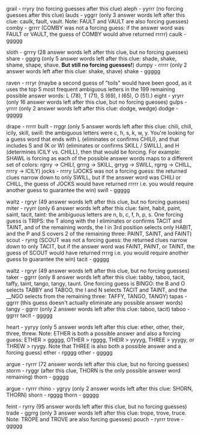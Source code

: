 grail - rryry (no forcing guesses after this clue)
aleph - yyrrr (no forcing guesses after this clue)
lauds - yggrr (only 3 answer words left after this clue: caulk, fault, vault. Note: FAULT and VAULT are also forcing guesses)
comby - grrrr (COMBY was not a forcing guess: if the answer word was FAULT or VAULT, the guess of COMBY would ahve returned rrrrr)
caulk - ggggg

sloth - grrry (28 answer words left after this clue, but no forcing guesses)
share - gggrg (only 5 answer words left after this clue: shade, shake, shame, shape, shave. **But still no forcing guesses!**)
dumpy - rrrrr (only 2 answer words left after this clue: shake, shave)
shake - ggggg

raven - rrryr (maybe a second guess of "toils" would have been good, as it uses the top 5 most frequent ambiguous letters in the 199 remaining possible answer words: L (78), T (71), S (69), I (65), O (51).)
eight - yryrr (only 16 answer words left after this clue, but no forcing guesses)
gulps - yrrrr (only 2 answer words left after this clue: dodge, wedge)
dodge - ggggg

drape - rrrrr
built - rrggr (only 5 answer words left after this clue: chili, chill, icily, skill, swill: the ambiguous letters were c, h, s, k, w, y. You're looking for a guess word that ends with L (eliminates or confirms CHILI), and that includes S and (K or W) (eliminates or confirms SKILL / SWILL), and H (determines ICILY vs. CHILL), then that would be forcing. For example: SHAWL is forcing as each of the possible answer words maps to a different set of colors: rgrry -> CHILI, grrrg -> SKILL, grryg -> SWILL, rgrrg -> CHILL, rrrry -> ICILY)
jocks - rrrry (JOCKS was not a forcing guess: the returned clues narrow down to only SWILL, but if the answer word was CHILI or CHILL, the guess of JOCKS would have returned rrrrr i.e. you would require another guess to guarantee the win)
swill - ggggg

waltz - rgryr (49 answer words left after this clue, but no forcing guesses)
miter - ryyrr (only 6 answer words left after this clue: faint, habit, paint, saint, tacit, taint: the ambiguous letters are n, b, c, f, h, p, s. One forcing guess is TRIPS: the T along with the I eliminates or confirms TACIT and TAINT, and of the remaining words, the I in 3rd position selects only HABIT, and the P and S covers 2 of the remaining three: PAINT, SAINT, and FAINT)
scout - ryrrg (SCOUT was not a forcing guess: the returned clues narrow down to only TACIT, but if the answer word was FAINT, PAINT, or TAINT, the guess of SCOUT would have returned rrrrg i.e. you would require another guess to guarantee the win)
tacit - ggggg

waltz - rgryr (49 answer words left after this clue, but no forcing guesses)
taker - ggrrr (only 8 answer words left after this clue: tabby, taboo, tacit, taffy, taint, tango, tangy, taunt. One forcing guess is BINGO: the B and O selects TABBY and TABOO, the I and N selects TACIT and TAINT, and the \_\_NGO selects from the remaining three: TAFFY, TANGO, TANGY)
tapas - ggrrr (this guess doesn't actually eliminate any possible answer words)
tangy - ggrrr (only 2 answer words left after this clue: taboo, tacit)
taboo - ggrrr
tacit - ggggg

heart - yyryy (only 5 answer words left after this clue: ether, other, their, three, threw. Note: ETHER is both a possible answer and also a forcing guess: ETHER > ggggg, OTHER > rgggg, THEIR > yyyyg, THREE > yyygy, or THREW > ryygy. Note that THREE is also both a possible answer and a forcing guess)
ether - rgggg
other - ggggg

argue - ryrrr (72 answer words left after this clue, but no forcing guesses)
storm - ryggr (after this clue, THORN is the only possible answer word remaining)
thorn - ggggg

argue - ryrrr
rhino - ygryy (only 2 answer words left after this clue: SHORN, THORN)
shorn - rgggg
thorn - ggggg

feint - ryrry (95 answer words left after this clue, but no forcing guesses)
trade - ggrrg (only 3 answer words left after this clue: trope, trove, truce. Note: TROPE and TROVE are also forcing guesses)
pouch - ryrrr
trove - ggggg
